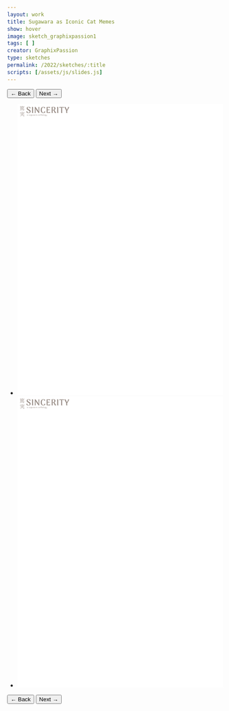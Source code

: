```yaml
---
layout: work
title: Sugawara as Iconic Cat Memes
show: hover
image: sketch_graphixpassion1
tags: [ ]
creator: GraphixPassion
type: sketches
permalink: /2022/sketches/:title
scripts: [/assets/js/slides.js]
---
```


<div class="fullscreen-image-slider">
  <div class="slides" role="region" aria-label="FullScreen Pictures" data-slide>
    <div class="slide-buttons">
      <button class="slide-previous hide" onclick="prevSlide()">
        <span class="show-for-sr">← Back</span>
      </button>
      <button class="slide-next" onclick="nextSlide()">
        <span class="show-for-sr">Next →</span>
      </button>
    </div>
    <ul class="slide-container">
      <li data-slide=1 class="is-active slide">
        <img class="visual" id="sketch_graphixpassion1" src="/assets/images/watermark.png" alt="page1">
      </li>
      <li data-slide=2 class="slide">
        <img class="visual" id="sketch_graphixpassion2" src="/assets/images/watermark.png" alt="page2">
      </li>
    </ul>
    <div class="slide-buttons">
      <button class="slide-previous hide" onclick="prevSlide()">
        <span class="show-for-sr">← Back</span>
      </button>
      <button class="slide-next" onclick="nextSlide()">
        <span class="show-for-sr">Next →</span>
      </button>
    </div>
  </div>
</div>